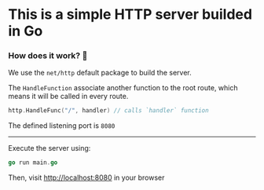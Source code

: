 # This is a simple HTTP server builded in Go

### How does it work? 🤔

We use the `net/http` default package to build the server.

The `HandleFunction` associate another function to the root route, which means it will be called in every route.
```go
http.HandleFunc("/", handler) // calls `handler` function
```

The defined listening port is `8080`

---

Execute the server using:
```go
go run main.go
```

Then, visit [http://localhost:8080](http://localhost:8080) in your browser